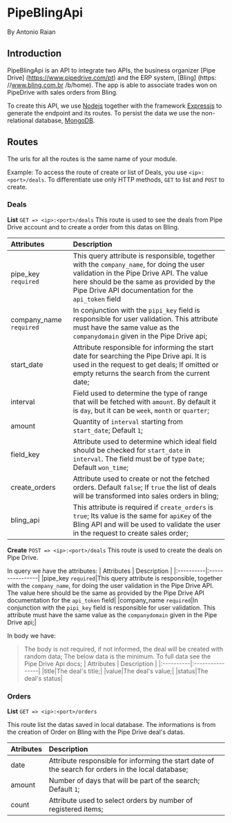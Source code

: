 # PipeBlingApi
By Antonio Raian

## Introduction
PipeBlingApi is an API to integrate two APIs, the business organizer [Pipe Drive] (https://www.pipedrive.com/pt) and the ERP system, [Bling] (https: //www.bling.com.br /b/home).
The app is able to associate trades won on PipeDrive with sales orders from Bling.

To create this API, we use [Nodejs](https://nodejs.org/) together with the framework [Expressjs](https://expressjs.com/pt-br/) to generate the endpoint and its routes. To persist the data we use the non-relational database, [MongoDB](https://www.mongodb.com/).

## Routes
The urls for all the routes is the same name of your module.

Example: To access the route of create or list of Deals, you use `<ip>:<port>/deals`. To differentiate use only HTTP methods, `GET` to list and `POST` to create.

### Deals
**List** `GET => <ip>:<port>/deals`
This route is used to see the deals from Pipe Drive account and to create a order from this datas on Bling.
 
| Attributes | Description |
|:----------|:----------------|
|pipe_key `required`|This query attribute is responsible, together with the `company_name`, for doing the user validation in the Pipe Drive API. The value here should be the same as provided by the Pipe Drive API documentation for the `api_token` field|
|company_name `required`|In conjunction with the `pipi_key` field is responsible for user validation. This attribute must have the same value as the `companydomain` given in the Pipe Drive api;|
|start_date |Attribute responsible for informing the start date for searching the Pipe Drive api. It is used in the request to get deals; If omitted or empty returns the search from the current date;|
|interval |Field used to determine the type of range that will be fetched with `amount`. By default it is `day`, but it can be `week`, `month` or `quarter`;|
|amount |Quantity of `interval` starting from `start_date`; Default `1`;|
|field_key |Attribute used to determine which ideal field should be checked for `start_date` in `interval`. The field must be of type `Date`; Default `won_time`; |
|create_orders |Attribute used to create or not the fetched orders. Default `false`; If `true` the list of deals will be transformed into sales orders in bling; |
|bling_api |This attribute is required if `create_orders` is `true`; Its value is the same for `apiKey` of the Bling API and will be used to validate the user in the request to create sales order;|


**Create** `POST => <ip>:<port>/deals`
This route is used to create the deals on Pipe Drive.

In query we have the attributes:
| Attributes | Description |
|:----------|:----------------|
|pipe_key `required`|This query attribute is responsible, together with the `company_name`, for doing the user validation in the Pipe Drive API. The value here should be the same as provided by the Pipe Drive API documentation for the `api_token` field|
|company_name `required`|In conjunction with the `pipi_key` field is responsible for user validation. This attribute must have the same value as the `companydomain` given in the Pipe Drive api;|

In body we have:
> The body is not required, if not informed, the deal will be created with random data;
> The below data is the minimum. To full data see the Pipe Drive Api docs;
| Attributes | Description |
|:----------|:----------------|
|title|The deal's title;|
|value|The deal's value;|
|status|The deal's status|


### Orders
**List** `GET => <ip>:<port>/orders`
 
 This route list the datas saved in local database. The informations is from the creation of Order on Bling with the Pipe Drive deal's datas.
 
| Atributes | Description |
|:----------|:----------------|
|date |Attribute responsible for informing the start date of the search for orders in the local database;|
|amount |Number of days that will be part of the search; Default `1`;|
|count |Attribute used to select orders by number of registered items;|
